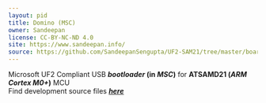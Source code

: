 ```yaml
---
layout: pid
title: Domino (MSC)
owner: Sandeepan
license: CC-BY-NC-ND 4.0
site: https://www.sandeepan.info/
source: https://github.com/SandeepanSengupta/UF2-SAM21/tree/master/boards
---
```

Microsoft UF2 Compliant USB **_bootloader_ (in  _MSC_)** for **ATSAMD21 (_ARM Cortex M0+_)** MCU
<br/>
Find development source files **_[here](https://github.com/SandeepanSengupta/SAMD21)_**
